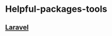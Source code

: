 # Helpful-packages-tools

## [Laravel](https://github.com/Huthaifah-kholi/Helpful-packages-tools/blob/main/Laravel.md)
